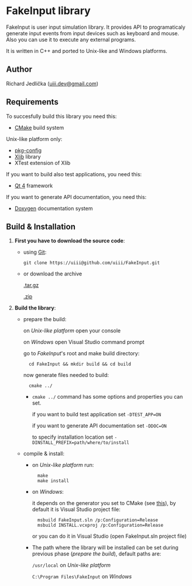 FakeInput library
=================

FakeInput is user input simulation library. It provides API to programaticaly
generate input events from input devices such as keyboard and mouse. 
Also you can use it to execute any external programs.

It is written in C++ and ported to Unix-like and Windows platforms.

Author
------

Richard Jedlička (uiii.dev@gmail.com)

Requirements
------------

To succesfully build this library you need this:

- [CMake](http://www.cmake.org/) build system

Unix-like platform only:

- [pkg-config](http://www.freedesktop.org/wiki/Software/pkg-config)
- [Xlib](http://en.wikipedia.org/wiki/Xlib) library
- XTest extension of Xlib

If you want to build also test applications, you need this:

- [Qt 4](http://qt.nokia.com/) framework

If you want to generate API documentation, you need this:

- [Doxygen](http://www.stack.nl/~dimitri/doxygen/) documentation system

Build & Installation
--------------------

1. **First you have to download the source code**:

    - using [Git](http://git-scm.com):

        `git clone https://uiii@github.com/uiii/FakeInput.git`

    - or download the archive

        [.tar.gz](https://github.com/uiii/FakeInput/tarball/master)

        [.zip](https://github.com/uiii/FakeInput/zipball/master)

2. **Build the library**:

    - prepare the build:

        on _Unix-like platform_ open your console

        on _Windows_ open Visual Studio command prompt

        go to _FakeInput_'s root and make build directory:

            cd FakeInput && mkdir build && cd build

        now generate files needed to build:

            cmake ../

        * `cmake ../` command has some options and properties you can set.

            if you want to build test application set `-DTEST_APP=ON`

            if you want to generate API documentation set `-DDOC=ON`

            to specify installation location set `-DINSTALL_PREFIX=path/where/to/install`
            
    - compile & install:

        - on _Unix-like platform_ run:

                make
                make install

        - on _Windows_:

            it depends on the generator you set to CMake (see [this][generator]),
            by default it is Visual Studio project file:

                msbuild FakeInput.sln /p:Configuration=Release
                msbuild INSTALL.vcxproj /p:Configuration=Release

            or you can do it in Visual Studio (open FakeInput.sln project file)

        - The path where the library will be installed can be set during previous phase (*prepare the build*),
        default paths are:

            `/usr/local` on _Unix-like platform_

            `C:\Program Files\FakeInput` on _Windows_

[generator]: http://www.cmake.org/cmake/help/cmake-2-8-docs.html#opt:-Ggenerator-name
